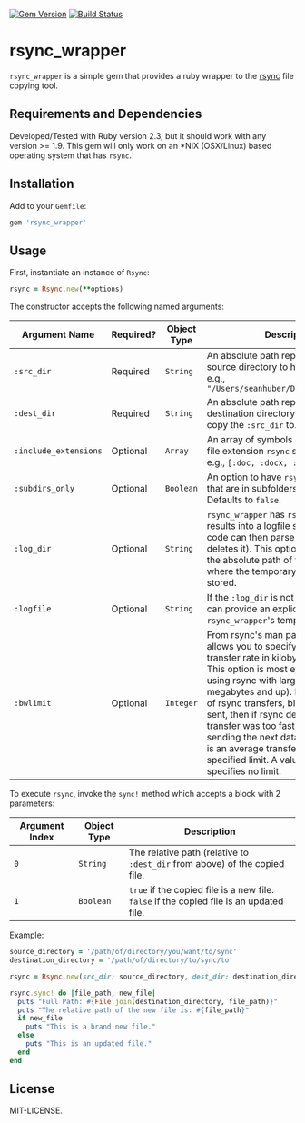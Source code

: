 [![Gem Version](https://badge.fury.io/rb/rsync_wrapper.svg)](https://badge.fury.io/rb/rsync_wrapper)
[![Build Status](https://travis-ci.org/seanhuber/rsync_wrapper.svg?branch=master)](https://travis-ci.org/seanhuber/rsync_wrapper)

rsync_wrapper
==============

`rsync_wrapper` is a simple gem that provides a ruby wrapper to the [rsync](http://linux.die.net/man/1/rsync) file copying tool.


Requirements and Dependencies
-----------------------------

Developed/Tested with Ruby version 2.3, but it should work with any version >= 1.9.  This gem will only work on an *NIX (OSX/Linux) based operating system that has `rsync`.


Installation
-----------------------------

Add to your `Gemfile`:

```ruby
gem 'rsync_wrapper'
```


Usage
-----------------------------

First, instantiate an instance of `Rsync`:

```ruby
rsync = Rsync.new(**options)
```

The constructor accepts the following named arguments:

| Argument Name         | Required? | Object Type | Description                                                                                                                                                                                                                                   |
|-----------------------|-----------|-------------|-----------------------------------------------------------------------------------------------------------------------------------------------------------------------------------------------------------------------------------------------|
| `:src_dir`            | Required  | `String`    | An absolute path representing the source directory to have `rsync` copy. e.g., `"/Users/seanhuber/Documents/my_pdfs"`                                                                                                                         |
| `:dest_dir`           | Required  | `String`    | An absolute path representing the destination directory that `rsync` will copy the `:src_dir` to.                                                                                                                                             |
| `:include_extensions` | Optional  | `Array`     | An array of symbols or strings for each file extension `rsync` should include, e.g., `[:doc, :docx, :pdf]`                                                                                                                                    |
| `:subdirs_only`       | Optional  | `Boolean`   | An option to have `rsync` only sync files that are in subfolders of `:src_dir`. Defaults to `false`.                                                                                                                                          |
| `:log_dir`            | Optional  | `String`    | `rsync_wrapper` has `rsync` pipe its results into a logfile so that the ruby code can then parse this file (and then deletes it). This option should be set to the absolute path of the directory where the temporary logfile will be stored. |
| `:logfile`            | Optional  | `String`    | If the `:log_dir` is not specified, you can provide an explicit path for `rsync_wrapper`'s temporary logfile.                                                                                                                                 |
| `:bwlimit`|Optional|`Integer`|From rsync's man pages: This option allows you to specify a maximum transfer rate in kilobytes per second. This option is most effective when using rsync with large files (several megabytes and up). Due to the nature of rsync transfers, blocks of data are sent, then if rsync determines the transfer was too fast, it will wait before sending the next data block. The result is an average transfer rate equaling the specified limit. A value of zero specifies no limit.|

To execute `rsync`, invoke the `sync!` method which accepts a block with 2 parameters:

| Argument Index | Object Type | Description                                                                             |
|----------------|-------------|-----------------------------------------------------------------------------------------|
| `0`            | `String`    | The relative path (relative to `:dest_dir` from above) of the copied file.              |
| `1`            | `Boolean`   | `true` if the copied file is a new file. `false` if the copied file is an updated file. |

Example:

```ruby
source_directory = '/path/of/directory/you/want/to/sync'
destination_directory = '/path/of/directory/to/sync/to'

rsync = Rsync.new(src_dir: source_directory, dest_dir: destination_directory)

rsync.sync! do |file_path, new_file|
  puts "Full Path: #{File.join(destination_directory, file_path)}"
  puts "The relative path of the new file is: #{file_path}"
  if new_file
    puts "This is a brand new file."
  else
    puts "This is an updated file."
  end
end
```


License
-----------------------------

MIT-LICENSE.
